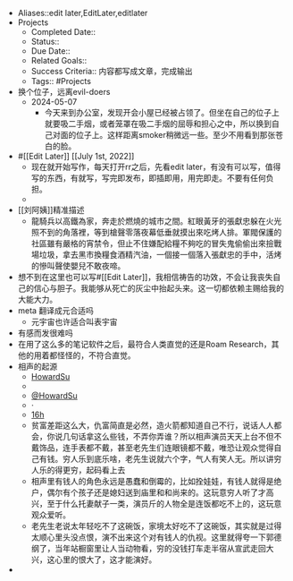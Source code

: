 - Aliases::edit later,EditLater,editlater
- Projects
    - Completed Date::
    - Status::
    - Due Date::
    - Related Goals::
    - Success Criteria:: 内容都写成文章，完成输出
    - Tags:: #Projects
- 换个位子，远离evil-doers
    - 2024-05-07
        - 今天来到办公室，发现开会小屋已经被占领了。但坐在自己的位子上就要吸二手烟，或者笼罩在吸二手烟的屈辱和担心之中，所以换到自己对面的位子上。这样距离smoker稍微远一些。至少不用看到那张苍白的脸。
- #[[Edit Later]] [[July 1st, 2022]]
    - 现在就开始写作，每天打开rr之后，先看edit later，有没有可以写，值得写的东西，有就写，写完即发布，即插即用，用完即走。不要有任何负担。
    - 
- [[刘阿姨]]精准描述
    - 龍騎兵以高鐵為家，奔走於燃燒的城市之間。紅眼黃牙的張獻忠躲在火光照不到的角落裡，等到槍聲零落夜幕低垂就摸出來吃烤人排。軍閥保護的社區雖有嚴格的宵禁令，但止不住嫌配給糧不夠吃的冒失鬼偷偷出來撿戰場垃圾，拿去黑市換糧食酒精汽油，一個接一個落入張獻忠的手中，活烤的慘叫聲使嬰兒不敢夜啼。
- 想不到在这里也可以写#[[Edit Later]]，我相信祷告的功效，不会让我丧失自己的信心与胆子。我能够从死亡的灰尘中抬起头来。这一切都依赖主赐给我的大能大力。
- meta 翻译成元合适吗
    - 元宇宙也许适合叫表宇宙
- 有感而发很难吗
- 在用了这么多的笔记软件之后，最符合人类直觉的还是Roam Research，其他的用着都怪怪的，不符合直觉。
- 相声的起源
    - [HowardSu](https://twitter.com/HowardSu)
    - 
    - [@HowardSu](https://twitter.com/HowardSu)
    - ·
    - [16h](https://twitter.com/HowardSu/status/1659206971021742082)
    - 贫富差距这么大，仇富简直是必然，造火箭都知道自己不行，说话人人都会，你说几句话拿这么些钱，不弄你弄谁？所以相声演员天天上台不但不戴饰品，连手表都不戴，甚至老先生们连眼镜都不戴，唯恐让观众觉得自己有钱。穷人乐到底乐啥，老先生说就六个字，气人有笑人无。所以讲穷人乐的得更穷，起码看上去
    - 相声里有钱人的角色永远是愚蠢和倒霉的，比如拴娃娃，有钱人就得是绝户，偶尔有个孩子还是媳妇送到庙里和和尚来的。这玩意穷人听了才高兴，至于什么托妻献子一类，演员斤的人物全是连饭都吃不上的，这玩意观众爱听。
    - 老先生老说太年轻吃不了这碗饭，家境太好吃不了这碗饭，其实就是过得太顺心里头没点恨，演不出来这个对有钱人的仇视。这里就得夸一下郭德纲了，当年站橱窗里让人当动物看，穷的没钱打车走半宿从宣武走回大兴，这心里的恨大了，这才能演好。
- 
